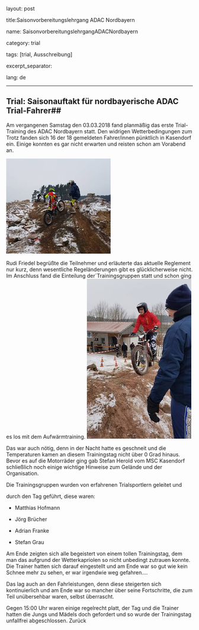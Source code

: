 layout: post

title:Saisonvorbereitungslehrgang ADAC Nordbayern

name: SaisonvorbereitungslehrgangADACNordbayern

category: trial

tags: [trial, Ausschreibung]

excerpt_separator: <!--mehr-->

lang: de

---
## Trial: Saisonauftakt für nordbayerische ADAC Trial-Fahrer##

Am vergangenen Samstag den 03.03.2018 fand planmäßig das erste Trial-Training des ADAC Nordbayern statt. Den widrigen Wetterbedingungen zum Trotz fanden sich 16 der 18 gemeldeten Fahrer/innen pünktlich in Kasendorf ein. Einige konnten es gar nicht erwarten und reisten schon am Vorabend an.

![Klicken um Bild zu vergrößern](https://github.com/msc-kasendorf/docker/blob/master/docs/download/csm_0308_Trial_Vorbereitung_2_bd6fa7878c.jpg?raw=true)
 

Rudi Friedel begrüßte die Teilnehmer und erläuterte das aktuelle Reglement nur kurz, denn wesentliche Regeländerungen gibt es glücklicherweise nicht. Im Anschluss fand die Einteilung der´Trainingsgruppen statt und schon ging es los mit dem Aufwärmtraining.
![Klicken um Bild zu vergrößern](https://github.com/msc-kasendorf/docker/blob/master/docs/download/csm_0308_Trial_Vorbereitung_3_bc1ddaefdc.jpg?raw=true)

Das war auch nötig, denn in der Nacht hatte es geschneit und die Temperaturen kamen an diesem Trainingstag nicht über 0 Grad hinaus. Bevor es auf die Motorräder ging gab Stefan Herold vom MSC Kasendorf schließlich noch einige wichtige Hinweise zum Gelände und der Organisation.

 

Die Trainingsgruppen wurden von erfahrenen Trialsportlern geleitet und

durch den Tag geführt, diese waren:

- Matthias Hofmann

- Jörg Brücher

- Adrian Franke

- Stefan Grau

 

Am Ende zeigten sich alle begeistert von einem tollen Trainingstag, dem man das aufgrund der Wetterkapriolen so nicht unbedingt zutrauen konnte. Die Trainer hatten sich darauf eingestellt und am Ende war so gut wie kein Schnee mehr zu sehen, er war irgendwie weg gefahren.... 

Das lag auch an den Fahrleistungen, denn diese steigerten sich kontinuierlich und am Ende war so mancher über seine Fortschritte, die zum Teil unübersehbar waren, selbst überrascht.

 

Gegen 15:00 Uhr waren einige regelrecht platt, der Tag und die Trainer hatten die Jungs und Mädels doch gefordert und so wurde der Trainingstag unfallfrei abgeschlossen.
Zurück 
